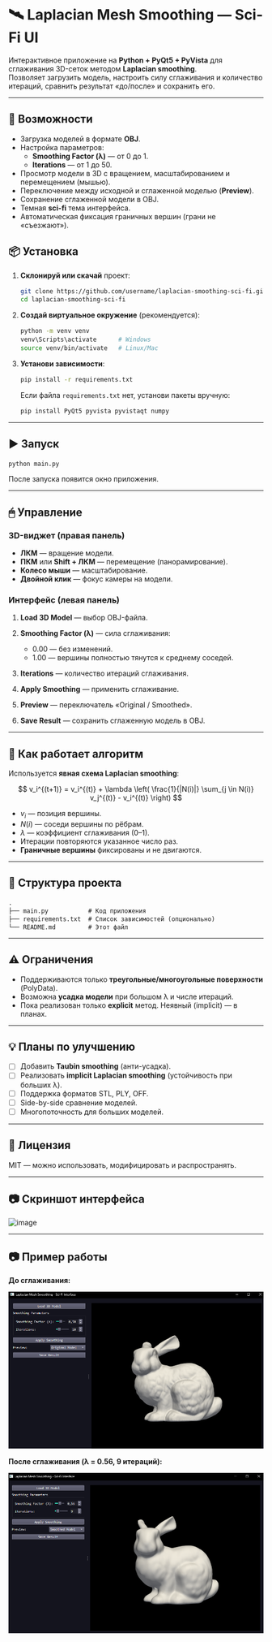 # 🛰️ Laplacian Mesh Smoothing — Sci-Fi UI

Интерактивное приложение на **Python + PyQt5 + PyVista** для сглаживания 3D-сеток методом **Laplacian smoothing**.  
Позволяет загрузить модель, настроить силу сглаживания и количество итераций, сравнить результат «до/после» и сохранить его.

---

## 🚀 Возможности

- Загрузка моделей в формате **OBJ**.
- Настройка параметров:
  - **Smoothing Factor (λ)** — от 0 до 1.
  - **Iterations** — от 1 до 50.
- Просмотр модели в 3D с вращением, масштабированием и перемещением (мышью).
- Переключение между исходной и сглаженной моделью (**Preview**).
- Сохранение сглаженной модели в OBJ.
- Темная **sci-fi** тема интерфейса.
- Автоматическая фиксация граничных вершин (грани не «съезжают»).



## 📦 Установка

1. **Склонируй или скачай** проект:
   ```bash
   git clone https://github.com/username/laplacian-smoothing-sci-fi.git
   cd laplacian-smoothing-sci-fi


2. **Создай виртуальное окружение** (рекомендуется):

   ```bash
   python -m venv venv
   venv\Scripts\activate      # Windows
   source venv/bin/activate   # Linux/Mac
   ```

3. **Установи зависимости**:

   ```bash
   pip install -r requirements.txt
   ```

   Если файла `requirements.txt` нет, установи пакеты вручную:

   ```bash
   pip install PyQt5 pyvista pyvistaqt numpy
   ```

---

## ▶ Запуск

```bash
python main.py
```

После запуска появится окно приложения.

---

## 🖱 Управление

### 3D-виджет (правая панель)

* **ЛКМ** — вращение модели.
* **ПКМ** или **Shift + ЛКМ** — перемещение (панорамирование).
* **Колесо мыши** — масштабирование.
* **Двойной клик** — фокус камеры на модели.

### Интерфейс (левая панель)

1. **Load 3D Model** — выбор OBJ-файла.
2. **Smoothing Factor (λ)** — сила сглаживания:

   * 0.00 — без изменений.
   * 1.00 — вершины полностью тянутся к среднему соседей.
3. **Iterations** — количество итераций сглаживания.
4. **Apply Smoothing** — применить сглаживание.
5. **Preview** — переключатель «Original / Smoothed».
6. **Save Result** — сохранить сглаженную модель в OBJ.

---

## 📜 Как работает алгоритм

Используется **явная схема Laplacian smoothing**:

$$
v_i^{(t+1)} = v_i^{(t)} + \lambda \left( \frac{1}{|N(i)|} \sum_{j \in N(i)} v_j^{(t)} - v_i^{(t)} \right)
$$

* $v_i$ — позиция вершины.
* $N(i)$ — соседи вершины по рёбрам.
* $\lambda$ — коэффициент сглаживания (0–1).
* Итерации повторяются указанное число раз.
* **Граничные вершины** фиксированы и не двигаются.

---

## 📂 Структура проекта

```
.
├── main.py           # Код приложения
├── requirements.txt  # Список зависимостей (опционально)
└── README.md         # Этот файл
```

---

## ⚠ Ограничения

* Поддерживаются только **треугольные/многоугольные поверхности** (PolyData).
* Возможна **усадка модели** при большом λ и числе итераций.
* Пока реализован только **explicit** метод. Неявный (implicit) — в планах.

---

## 💡 Планы по улучшению

* [ ] Добавить **Taubin smoothing** (анти-усадка).
* [ ] Реализовать **implicit Laplacian smoothing** (устойчивость при больших λ).
* [ ] Поддержка форматов STL, PLY, OFF.
* [ ] Side-by-side сравнение моделей.
* [ ] Многопоточность для больших моделей.

---

## 📝 Лицензия

MIT — можно использовать, модифицировать и распространять.

---

## 📷 Скриншот интерфейса

<img width="324" height="238" alt="image" src="https://github.com/user-attachments/assets/0eb91e4b-0dc4-452f-b28d-7bdca43613eb" />


---

## 📷 Пример работы

**До сглаживания:**

![До](docs/bunny_before.png)

**После сглаживания (λ = 0.56, 9 итераций):**

![После](docs/bunny_after.png)


